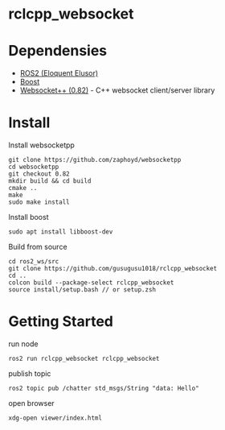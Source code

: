 # rclcpp_websocket


# Dependensies
* [ROS2 (Eloquent Elusor)](https://index.ros.org/doc/ros2/Installation/Eloquent/)
* [Boost](https://www.boost.org/)
* [Websocket++ (0.82)](https://github.com/zaphoyd/websocketpp) - C++ websocket client/server library

# Install

Install websocketpp

```
git clone https://github.com/zaphoyd/websocketpp
cd websocketpp
git checkout 0.82
mkdir build && cd build
cmake ..
make
sudo make install
```

Install boost

```
sudo apt install libboost-dev
```

Build from source

```
cd ros2_ws/src
git clone https://github.com/gusugusu1018/rclcpp_websocket
cd ..
colcon build --package-select rclcpp_websocket
source install/setup.bash // or setup.zsh
```

# Getting Started

run node

```
ros2 run rclcpp_websocket rclcpp_websocket
```

publish topic

```
ros2 topic pub /chatter std_msgs/String "data: Hello"
```

open browser

```
xdg-open viewer/index.html
```